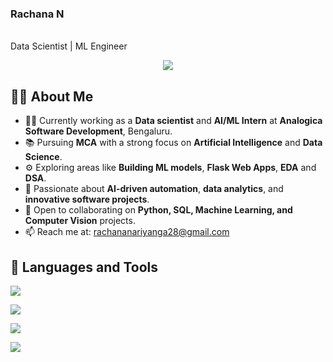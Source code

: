 <p align="center">
  <h3>Rachana N</h3>
  <br>
  Data Scientist | ML Engineer
</p>

<p align="center">
  <a href="https://www.linkedin.com/in/rachana-n-987520270/" target="_blank">
    <img src="https://img.shields.io/badge/LinkedIn-0077B5?style=for-the-badge&logo=linkedin&logoColor=white"/>
  </a>
</p>

## 🙋‍♂ About Me

- 🧑‍💻 Currently working as a **Data scientist** and **AI/ML Intern** at **Analogica Software Development**, Bengaluru.
- 📚 Pursuing **MCA** with a strong focus on **Artificial Intelligence** and **Data Science**.
- ⚙ Exploring areas like **Building ML models**, **Flask Web Apps**, **EDA** and **DSA**.
- 🧠 Passionate about **AI-driven automation**, **data analytics**, and **innovative software projects**.
- 🤝 Open to collaborating on **Python, SQL, Machine Learning, and Computer Vision** projects.
- 📫 Reach me at: [rachananariyanga28@gmail.com](mailto:rachananariyanga28@gmail.com)

## 🚀 Languages and Tools

<p align="left">
  <img src="https://skillicons.dev/icons?i=py,java,js,html,css" />
</p>

<p align="left">
  <img src="https://skillicons.dev/icons?i=mysql,sqlite,flask,django,fastapi" />
</p>

<p align="left">
  <img src="https://skillicons.dev/icons?i=aws,azure,gcp,docker,kubernetes,netlify,vercel" />
</p>

<p align="left">
  <img src="https://skillicons.dev/icons?i=git,github,vscode,jupyter,tensorflow,numpy,pandas,matplotlib,sklearn" />
</p>
